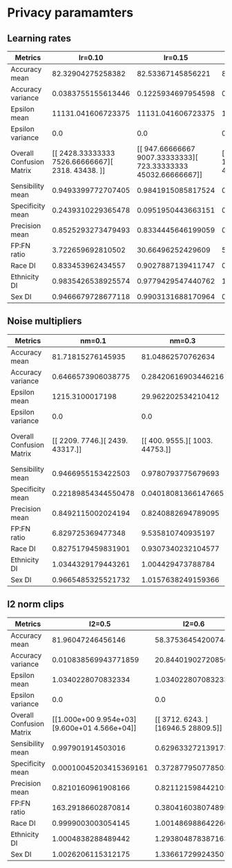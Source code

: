 # Privacy paramamters

## Learning rates

| Metrics                  | lr=0.10            | lr=0.15            | lr=0.20              | lr=0.25                | lr=0.30               |
|--------------------------|--------------------|--------------------|----------------------|------------------------|-----------------------|
| Accuracy mean            | 82.32904275258382  | 82.53367145856221  | 82.18783736228943    | 82.13099638621013      | 82.12441603342693     |
| Accuracy variance        | 0.0383755155613446 | 0.1225934697954598 | 0.006910739571708291 | 1.9334159952045917e-05 | 8.665438934308947e-05 |
| Epsilon mean             | 11131.041606723375 | 11131.041606723375 | 11131.041606723375   | 11131.041606723375     | 11131.041606723375    |
| Epsilon variance         | 0.0                | 0.0                | 0.0                  | 0.0                    | 0.0                   |
| Overall Confusion Matrix | [[ 2428.33333333  7526.66666667][ 2318.         43438.        ]] | [[  947.66666667  9007.33333333][  723.33333333 45032.66666667]] | [[  171.          9784.        ][  139.33333333 45616.66666667]]| [[2.0000e+00 9.9530e+03][2.0000e+00 4.5754e+04]]| [[9.00000000e+00 9.94600000e+03][1.26666667e+01 4.57433333e+04]]|
| Sensibility mean         | 0.9493399772707405 | 0.9841915085817524 | 0.9969548620217384   | 0.9999562898854796     | 0.9997231692747035    |
| Specificity mean         | 0.2439310229365478 | 0.0951950443663151 | 0.017177297840281266 | 0.00020090406830738323 | 0.0009040683073832245 |
| Precision mean           | 0.8525293273479493 | 0.8334445646199059 | 0.823418231319217    | 0.8213330466914046     | 0.8214021210417205    |
| FP:FN ratio              | 3.722659692810502  | 30.66496252429609  | 564.3846780766097    | 5970.8                 | 2626.1666666666665    |
| Race DI                  | 0.833453962434557  | 0.9027887139411747 | 0.9867273867849827   | 1.0000502033871048     | 0.998626737082902     |
| Ethnicity DI             | 0.9835426538925574 | 0.9779429547440762 | 1.0013977592387626   | 0.9995621085297174     | 0.9975835277964403    |
| Sex DI                   | 0.9466679728677118 | 0.9903131688170964 | 0.985996978415335    | 1.0000807684347148     | 1.000206579751798     |



## Noise multipliers


| Metrics                  | nm=0.1              | nm=0.3              | nm=0.5                | nm=0.7             | nm=0.9              | nm=1.1              | nm=1.3              |
|--------------------------|---------------------|---------------------|-----------------------|--------------------|---------------------|---------------------|---------------------|
| Accuracy mean            | 81.71815276145935   | 81.04862570762634   | 82.09599554538727     | 82.13099837303162  | 80.50923645496368   | 61.52644753456116   | 65.0338351726532    |
| Accuracy variance        | 0.6466573906038775  | 0.28420616903446216 | 0.0012251979430999427 | 0.0                | 0.4615851253308989  | 317.95553249512665  | 210.40121865357975  |
| Epsilon mean             | 1215.3100017198     | 29.962202534210412  | 7.352426585296914     | 2.995511949319017  | 1.619490067056776   | 1.0340228070832334  | 0.7182201549200586  |
| Epsilon variance         | 0.0                 | 0.0                 | 0.0                   | 0.0                | 0.0                 | 0.0                 | 0.0                 |
| Overall Confusion Matrix | [[ 2209.  7746.][ 2439. 43317.]]| [[  400.  9555.][ 1003. 44753.]] | [[3.70000e+01 9.91800e+03][5.65000e+01 4.56995e+04]]| [[    0.  9955.][    0. 45756.]]| [[  868.5  9086.5][ 1772.  43984. ]]| [[ 2940.  7015.][14419. 31337.]]| [[ 2241.5  7713.5][11766.5 33989.5]]|
| Sensibility mean         | 0.9466955153422503  | 0.9780793775679693  | 0.9987651892647958    | 1.0                | 0.961272838534837   | 0.684871929364455   | 0.7428424687472681  |
| Specificity mean         | 0.22189854344550478 | 0.04018081366147665 | 0.0037167252636865896 | 0.0                | 0.08724259166248116 | 0.29532898041185335 | 0.22516323455549975 |
| Precision mean           | 0.8492115002024194  | 0.8240882694789095  | 0.8216754469664723    | 0.8213099746908151 | 0.8288406667604344  | 0.8113998416386781  | 0.8136168145960101  |
| FP:FN ratio              | 6.829725369477348   | 9.535810740935197   | 87.4424778761062      | nan                | 6.1940560110082155  | 1.9563673838915618  | 3.177350950149826   |
| Race DI                  | 0.8275179459831901  | 0.9307340232104577  | 1.000746341460482     | 1.0                | 0.8685398813951261  | 1.2964252772777733  | 0.5812440807345474  |
| Ethnicity DI             | 1.0344329179443261  | 1.004429473788784   | 0.9801744392294334    | 1.0                | 1.0112472610059726  | 1.1035824076041738  | 1.2115333980198892  |
| Sex DI                   | 0.9665485325521732  | 1.0157638249159366  | 0.9965756657951803    | 1.0                | 0.9900563728608541  | 0.5445863248244117  | 0.6577026650502241  |



## l2 norm clips


| Metrics                  | l2=0.5                 | l2=0.6             | l2=0.7               | l2=0.8              | l2=0.9              | l2=1.0               |
|--------------------------|------------------------|--------------------|----------------------|---------------------|---------------------|----------------------|
| Accuracy mean            | 81.96047246456146      | 58.375364542007446 | 78.17037999629974    | 80.77937960624695   | 66.80547893047333   | 81.79713189601898    |
| Accuracy variance        | 0.010838569943771859   | 20.84401902720856  | 15.672289655563887   | 0.6524411679720288  | 10.89634914884563   | 0.11146682447282785  |
| Epsilon mean             | 1.0340228070832334     | 1.0340228070832334 | 1.0340228070832334   | 1.0340228070832334  | 1.0340228070832334  | 1.0340228070832334   |
| Epsilon variance         | 0.0                    | 0.0                | 0.0                  | 0.0                 | 0.0                 | 0.0                  |
| Overall Confusion Matrix | [[1.000e+00 9.954e+03][9.600e+01 4.566e+04]]| [[ 3712.   6243. ][16946.5 28809.5]]| [[  199.5  9755.5][ 2406.  43350. ]]| [[  917.5  9037.5][ 1670.5 44085.5]]| [[ 3072.  6883.][11610. 34146.]]| [[  205.5  9749.5][  391.5 45364.5]] |
| Sensibility mean         | 0.997901914503016      | 0.629633272139173  | 0.9474167322318385   | 0.9634911268467523  | 0.7462627852084973  | 0.9914437450826121   |
| Specificity mean         | 0.00010045203415369161 | 0.3728779507785033 | 0.020040180813661476 | 0.09216474133601205 | 0.30858864892014065 | 0.020642893018583627 |
| Precision mean           | 0.8210160961908166     | 0.8211215984421052 | 0.8160353291692803   | 0.8299566513528178  | 0.8318861913399178  | 0.8231226579802554   |
| FP:FN ratio              | 163.29186602870814     | 0.3804160380748957 | 293.3216524566031    | 7.427733357722912   | 0.5977429777417627  | 12.189016602809707   |
| Race DI                  | 0.9999003003054145     | 1.0014869886422666 | 1.026621191601362    | 0.8774800176660318  | 1.0039009336288345  | 0.9809462750384669   |
| Ethnicity DI             | 1.0004838288489442     | 1.2938048783871636 | 0.9899052319702448   | 1.013422055124014   | 1.090548112067831   | 1.0001044453813233   |
| Sex DI                   | 1.0026206115312175     | 1.3366172992435077 | 1.0051966695516432   | 0.9765991293179013  | 0.7887749648792104  | 0.9989640610726869   |
